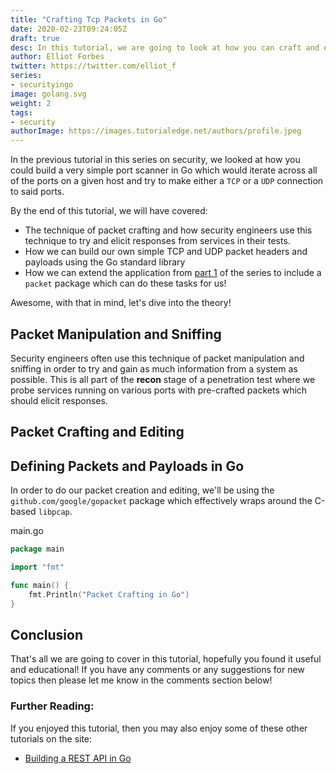 ```yaml
---
title: "Crafting Tcp Packets in Go"
date: 2020-02-23T09:24:05Z
draft: true
desc: In this tutorial, we are going to look at how you can craft and edit TCP and UDP packet headers using Go and why this is useful for penetration testing
author: Elliot Forbes
twitter: https://twitter.com/elliot_f
series:
- securityingo
image: golang.svg
weight: 2 
tags:
- security
authorImage: https://images.tutorialedge.net/authors/profile.jpeg
---
```


In the previous tutorial in this series on security, we looked at how you could build a very simple port scanner in Go which would iterate across all of the ports on a given host and try to make either a `TCP` or a `UDP` connection to said ports. 

By the end of this tutorial, we will have covered:

* The technique of packet crafting and how security engineers use this technique to try and elicit responses from services in their tests.
* How we can build our own simple TCP and UDP packet headers and payloads using the Go standard library
* How we can extend the application from [part 1](/projects/building-security-tools-in-go/building-port-scanner-go/) of the series to include a `packet` package which can do these tasks for us! 

Awesome, with that in mind, let's dive into the theory!

## Packet Manipulation and Sniffing

Security engineers often use this technique of packet manipulation and sniffing in order to try and gain as much information from a system as possible. This is all part of the **recon** stage of a penetration test where we probe services running on various ports with pre-crafted packets which should elicit responses.


## Packet Crafting and Editing



## Defining Packets and Payloads in Go

In order to do our packet creation and editing, we'll be using the `github.com/google/gopacket` package which effectively wraps around the C-based `libpcap`. 

<div class="filename"> main.go </div>

```go
package main

import "fmt"

func main() {
    fmt.Println("Packet Crafting in Go")
}
```

## Conclusion

That's all we are going to cover in this tutorial, hopefully you found it useful and educational! If you have any comments or any suggestions for new topics then please let me know in the comments section below!

### Further Reading:

If you enjoyed this tutorial, then you may also enjoy some of these other tutorials on the site:

* [Building a REST API in Go]()